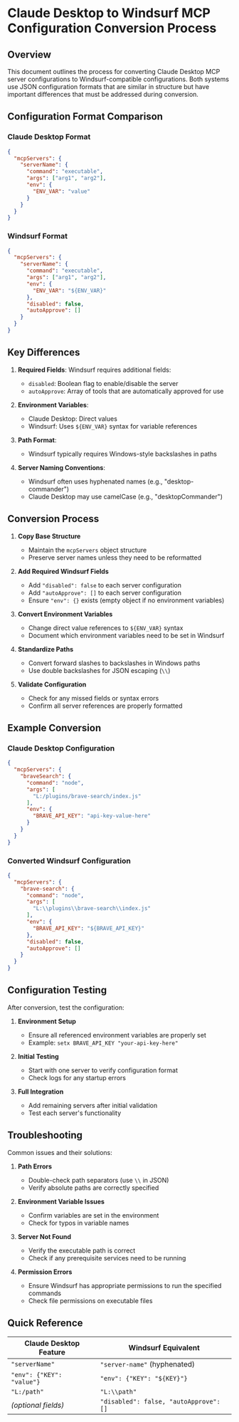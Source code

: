 # Claude Desktop to Windsurf MCP Configuration Conversion Process

## Overview

This document outlines the process for converting Claude Desktop MCP server configurations to Windsurf-compatible configurations. Both systems use JSON configuration formats that are similar in structure but have important differences that must be addressed during conversion.

## Configuration Format Comparison

### Claude Desktop Format
```json
{
  "mcpServers": {
    "serverName": {
      "command": "executable",
      "args": ["arg1", "arg2"],
      "env": {
        "ENV_VAR": "value"
      }
    }
  }
}
```

### Windsurf Format
```json
{
  "mcpServers": {
    "serverName": {
      "command": "executable",
      "args": ["arg1", "arg2"],
      "env": {
        "ENV_VAR": "${ENV_VAR}"
      },
      "disabled": false,
      "autoApprove": []
    }
  }
}
```

## Key Differences

1. **Required Fields**: Windsurf requires additional fields:
   - `disabled`: Boolean flag to enable/disable the server
   - `autoApprove`: Array of tools that are automatically approved for use

2. **Environment Variables**: 
   - Claude Desktop: Direct values
   - Windsurf: Uses `${ENV_VAR}` syntax for variable references

3. **Path Format**:
   - Windsurf typically requires Windows-style backslashes in paths

4. **Server Naming Conventions**:
   - Windsurf often uses hyphenated names (e.g., "desktop-commander")
   - Claude Desktop may use camelCase (e.g., "desktopCommander")

## Conversion Process

1. **Copy Base Structure**
   - Maintain the `mcpServers` object structure
   - Preserve server names unless they need to be reformatted

2. **Add Required Windsurf Fields**
   - Add `"disabled": false` to each server configuration
   - Add `"autoApprove": []` to each server configuration
   - Ensure `"env": {}` exists (empty object if no environment variables)

3. **Convert Environment Variables**
   - Change direct value references to `${ENV_VAR}` syntax
   - Document which environment variables need to be set in Windsurf

4. **Standardize Paths**
   - Convert forward slashes to backslashes in Windows paths
   - Use double backslashes for JSON escaping (`\\`)

5. **Validate Configuration**
   - Check for any missed fields or syntax errors
   - Confirm all server references are properly formatted

## Example Conversion

### Claude Desktop Configuration
```json
{
  "mcpServers": {
    "braveSearch": {
      "command": "node",
      "args": [
        "L:/plugins/brave-search/index.js"
      ],
      "env": {
        "BRAVE_API_KEY": "api-key-value-here"
      }
    }
  }
}
```

### Converted Windsurf Configuration
```json
{
  "mcpServers": {
    "brave-search": {
      "command": "node",
      "args": [
        "L:\\plugins\\brave-search\\index.js"
      ],
      "env": {
        "BRAVE_API_KEY": "${BRAVE_API_KEY}"
      },
      "disabled": false,
      "autoApprove": []
    }
  }
}
```

## Configuration Testing

After conversion, test the configuration:

1. **Environment Setup**
   - Ensure all referenced environment variables are properly set
   - Example: `setx BRAVE_API_KEY "your-api-key-here"`

2. **Initial Testing**
   - Start with one server to verify configuration format
   - Check logs for any startup errors

3. **Full Integration**
   - Add remaining servers after initial validation
   - Test each server's functionality 

## Troubleshooting

Common issues and their solutions:

1. **Path Errors**
   - Double-check path separators (use `\\` in JSON)
   - Verify absolute paths are correctly specified

2. **Environment Variable Issues**
   - Confirm variables are set in the environment
   - Check for typos in variable names

3. **Server Not Found**
   - Verify the executable path is correct
   - Check if any prerequisite services need to be running

4. **Permission Errors**
   - Ensure Windsurf has appropriate permissions to run the specified commands
   - Check file permissions on executable files

## Quick Reference

| Claude Desktop Feature | Windsurf Equivalent |
|------------------------|---------------------|
| `"serverName"` | `"server-name"` (hyphenated) |
| `"env": {"KEY": "value"}` | `"env": {"KEY": "${KEY}"}` |
| `"L:/path"` | `"L:\\path"` |
| *(optional fields)* | `"disabled": false, "autoApprove": []` |
